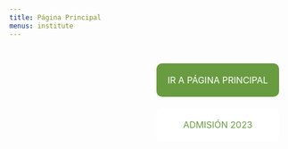```yaml
---
title: Página Principal
menus: institute
---
```

<style>
  .button-container {
    display: flex;
    flex-direction: column;
    align-items: flex-end; /* Alineamos los botones a la derecha */
    justify-content: flex-start; /* Alineamos los botones hacia arriba */
    height: 100%;
    padding: 20px; /* Agregamos un espacio interno para separar de los bordes */
  }
  .button {
    margin: 10px 0; /* Ajustamos el margen para separar los botones verticalmente */
    padding: 20px 10px;
    border: none;
    color: white;
    text-align: center;
    text-decoration: none;
    border-radius: 10px;
    font-size: 16px;
    transition: background-color 0.3s;
    cursor: pointer;
    width: 200px;
  }
  .button.green {
    background-color: #699B41;
  }
  .button.white {
    background-color: white;
    color: #699B41;
  }
  .button:hover {
    background-color: #2877AC;
  }
</style>

<div class="container d-flex justify-content-center align-items-center" style="background-image: url('https://res.cloudinary.com/duuonteo7/image/upload/v1691598507/Imagen_de_WhatsApp_2023-08-09_a_las_12.17.53.jpg?resize=955%2C593&ssl=1'); background-size: cover; background-position: center; height: 100vh;">
  <div class="text-center">
    <div class="button-container">
      <a class="button green" href="https://itesmarena.edu.do/indexxx/">IR A PÁGINA PRINCIPAL</a>
      <a class="button white" href="https://itesmarena.edu.do/admision2023/">ADMISIÓN 2023</a>
    </div>
  </div>
</div>

